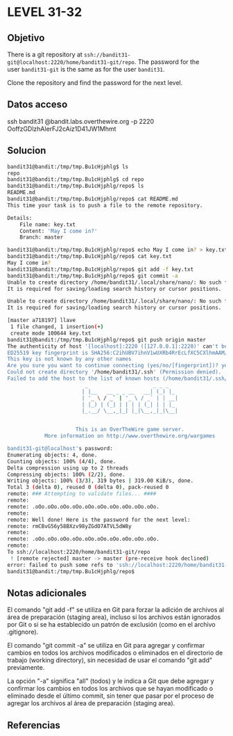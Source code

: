 # LEVEL 31-32

## Objetivo
There is a git repository at `ssh://bandit31-git@localhost:2220/home/bandit31-git/repo`. The password for the user `bandit31-git` is the same as for the user `bandit31`.

Clone the repository and find the password for the next level.

## Datos acceso
ssh bandit31 @bandit.labs.overthewire.org -p 2220
OoffzGDlzhAlerFJ2cAiz1D41JW1Mhmt
## Solucion
```bash
bandit31@bandit:/tmp/tmp.Bu1cHjphlg$ ls
repo
bandit31@bandit:/tmp/tmp.Bu1cHjphlg$ cd repo
bandit31@bandit:/tmp/tmp.Bu1cHjphlg/repo$ ls
README.md
bandit31@bandit:/tmp/tmp.Bu1cHjphlg/repo$ cat README.md
This time your task is to push a file to the remote repository.

Details:
    File name: key.txt
    Content: 'May I come in?'
    Branch: master

bandit31@bandit:/tmp/tmp.Bu1cHjphlg/repo$ echo May I come in? > key.txt
bandit31@bandit:/tmp/tmp.Bu1cHjphlg/repo$ cat key.txt
May I come in?
bandit31@bandit:/tmp/tmp.Bu1cHjphlg/repo$ git add -f key.txt
bandit31@bandit:/tmp/tmp.Bu1cHjphlg/repo$ git commit -a
Unable to create directory /home/bandit31/.local/share/nano/: No such file or directory
It is required for saving/loading search history or cursor positions.

Unable to create directory /home/bandit31/.local/share/nano/: No such file or directory
It is required for saving/loading search history or cursor positions.

[master a718197] llave
 1 file changed, 1 insertion(+)
 create mode 100644 key.txt
bandit31@bandit:/tmp/tmp.Bu1cHjphlg/repo$ git push origin master
The authenticity of host '[localhost]:2220 ([127.0.0.1]:2220)' can't be established.
ED25519 key fingerprint is SHA256:C2ihUBV7ihnV1wUXRb4RrEcLfXC5CXlhmAAM/urerLY.
This key is not known by any other names
Are you sure you want to continue connecting (yes/no/[fingerprint])? yes
Could not create directory '/home/bandit31/.ssh' (Permission denied).
Failed to add the host to the list of known hosts (/home/bandit31/.ssh/known_hosts).
                         _                     _ _ _
                        | |__   __ _ _ __   __| (_) |_
                        | '_ \ / _` | '_ \ / _` | | __|
                        | |_) | (_| | | | | (_| | | |_
                        |_.__/ \__,_|_| |_|\__,_|_|\__|


                      This is an OverTheWire game server.
            More information on http://www.overthewire.org/wargames

bandit31-git@localhost's password:
Enumerating objects: 4, done.
Counting objects: 100% (4/4), done.
Delta compression using up to 2 threads
Compressing objects: 100% (2/2), done.
Writing objects: 100% (3/3), 319 bytes | 319.00 KiB/s, done.
Total 3 (delta 0), reused 0 (delta 0), pack-reused 0
remote: ### Attempting to validate files... ####
remote:
remote: .oOo.oOo.oOo.oOo.oOo.oOo.oOo.oOo.oOo.oOo.
remote:
remote: Well done! Here is the password for the next level:
remote: rmCBvG56y58BXzv98yZGdO7ATVL5dW8y
remote:
remote: .oOo.oOo.oOo.oOo.oOo.oOo.oOo.oOo.oOo.oOo.
remote:
To ssh://localhost:2220/home/bandit31-git/repo
 ! [remote rejected] master -> master (pre-receive hook declined)
error: failed to push some refs to 'ssh://localhost:2220/home/bandit31-git/repo'
bandit31@bandit:/tmp/tmp.Bu1cHjphlg/repo$
```
## Notas adicionales
El comando "git add -f" se utiliza en Git para forzar la adición de archivos al área de preparación (staging area), incluso si los archivos están ignorados por Git o si se ha establecido un patrón de exclusión (como en el archivo .gitignore).

El comando "git commit -a" se utiliza en Git para agregar y confirmar cambios en todos los archivos modificados o eliminados en el directorio de trabajo (working directory), sin necesidad de usar el comando "git add" previamente.

La opción "-a" significa "all" (todos) y le indica a Git que debe agregar y confirmar los cambios en todos los archivos que se hayan modificado o eliminado desde el último commit, sin tener que pasar por el proceso de agregar los archivos al área de preparación (staging area).
## Referencias

